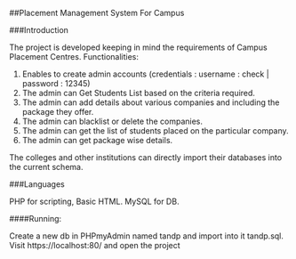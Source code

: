 ##Placement Management System For Campus

###Introduction

The project is developed keeping in mind the requirements of Campus Placement Centres. 
Functionalities:

1. Enables to create admin accounts (credentials : username : check | password : 12345)
2. The admin can Get Students List based on the criteria required.
3. The admin can add details about various companies and including the package they offer.
4. The admin can blacklist or delete the companies.
5. The admin can get the list of students placed on the particular company.
6. The admin can get package wise details.

The colleges and other institutions can directly import their databases into the current schema.

###Languages

PHP for scripting, Basic HTML.
MySQL for DB.


####Running:

Create a new db in PHPmyAdmin named tandp and import into it tandp.sql.
Visit https://localhost:80/ and open the project



